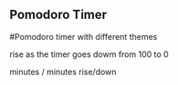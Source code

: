 ## Pomodoro Timer 


#Pomodoro timer with different themes

rise as the timer goes dowm from 100 to 0 

minutes / minutes rise/down
